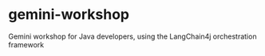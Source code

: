 # gemini-workshop
Gemini workshop for Java developers, using the LangChain4j orchestration framework
